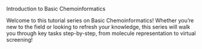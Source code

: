 Introduction to Basic Chemoinformatics

Welcome to this tutorial series on Basic Chemoinformatics! Whether you’re new to the field or looking to refresh your knowledge, this series will walk you through key tasks step-by-step, from molecule representation to virtual screening!
